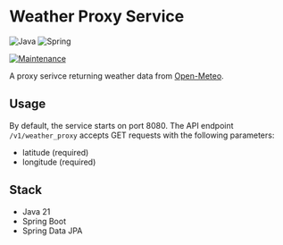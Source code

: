 # Weather Proxy Service

![Java](https://img.shields.io/badge/java-%23ED8B00.svg?style=for-the-badge&logo=openjdk&logoColor=white) ![Spring](https://img.shields.io/badge/spring-%236DB33F.svg?style=for-the-badge&logo=spring&logoColor=white)

[![Maintenance](https://img.shields.io/badge/Maintained%3F-yes-green.svg)](https://GitHub.com/Naereen/StrapDown.js/graphs/commit-activity)

A proxy serivce returning weather data from [Open-Meteo](https://open-meteo.com).

## Usage

By default, the service starts on port 8080. The API endpoint `/v1/weather_proxy` accepts GET requests with the following parameters:

- latitude (required)
- longitude (required)

## Stack

- Java 21
- Spring Boot
- Spring Data JPA
